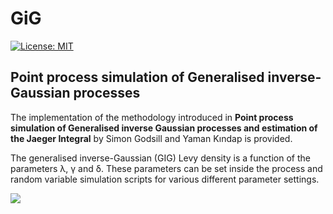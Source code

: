 # GiG

[![License: MIT](https://img.shields.io/badge/License-MIT-yellow.svg)](https://opensource.org/licenses/MIT)

## Point process simulation of Generalised inverse-Gaussian processes

The implementation of the methodology introduced in __Point process simulation of Generalised inverse Gaussian processes and estimation of the Jaeger Integral__ by Simon Godsill and Yaman Kındap is provided.

The generalised inverse-Gaussian (GIG) Levy density is a function of the parameters λ, γ and δ. These parameters can be set inside the process and random variable simulation scripts for various different parameter settings.

<img src="https://render.githubusercontent.com/render/math?math=\lambda, \gamma \text{and} \delta">